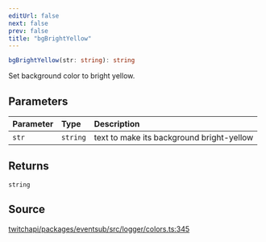 ```yaml
---
editUrl: false
next: false
prev: false
title: "bgBrightYellow"
---
```


```ts
bgBrightYellow(str: string): string
```

Set background color to bright yellow.

## Parameters

| Parameter | Type | Description |
| :------ | :------ | :------ |
| `str` | `string` | text to make its background bright-yellow |

## Returns

`string`

## Source

[twitchapi/packages/eventsub/src/logger/colors.ts:345](https://github.com/pablornc/twitchapi//blob/8695acad106a836c1f0fc4c57a113f17adce41f0/packages/eventsub/src/logger/colors.ts#L345)
